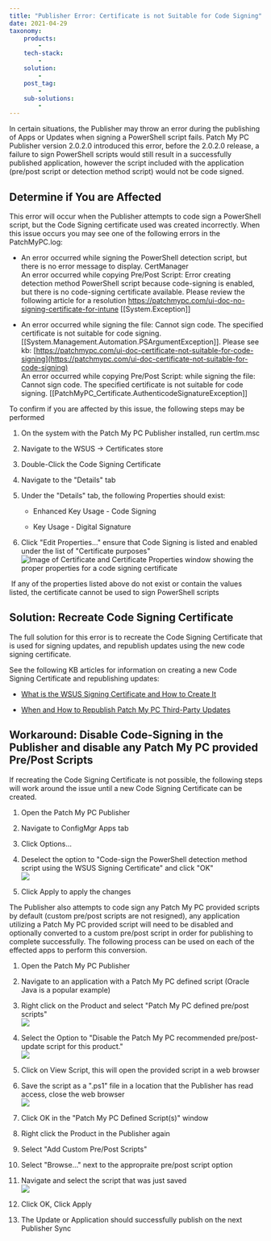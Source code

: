 ```yaml
---
title: "Publisher Error: Certificate is not Suitable for Code Signing"
date: 2021-04-29
taxonomy:
    products:
        - 
    tech-stack:
        - 
    solution:
        - 
    post_tag:
        - 
    sub-solutions:
        - 
---
```


In certain situations, the Publisher may throw an error during the publishing of Apps or Updates when signing a PowerShell script fails. Patch My PC Publisher version 2.0.2.0 introduced this error, before the 2.0.2.0 release, a failure to sign PowerShell scripts would still result in a successfully published application, however the script included with the application (pre/post script or detection method script) would not be code signed. 

## Determine if You are Affected

This error will occur when the Publisher attempts to code sign a PowerShell script, but the Code Signing certificate used was created incorrectly. When this issue occurs you may see one of the following errors in the PatchMyPC.log:

- An error occurred while signing the PowerShell detection script, but there is no error message to display. CertManager  
    An error occurred while copying Pre/Post Script: Error creating detection method PowerShell script because code-signing is enabled, but there is no code-signing certificate available. Please review the following article for a resolution https://patchmypc.com/ui-doc-no-signing-certificate-for-intune \[\[System.Exception\]\]

- An error occurred while signing the file: Cannot sign code. The specified certificate is not suitable for code signing. \[\[System.Management.Automation.PSArgumentException\]\]. Please see kb: [https://patchmypc.com/ui-doc-certificate-not-suitable-for-code-signing](https://patchmypc.com/ui-doc-certificate-not-suitable-for-code-signing)  
    An error occurred while copying Pre/Post Script: while signing the file: Cannot sign code. The specified certificate is not suitable for code signing. \[\[PatchMyPC\_Certificate.AuthenticodeSignatureException\]\]

To confirm if you are affected by this issue, the following steps may be performed

1. On the system with the Patch My PC Publisher installed, run certlm.msc

3. Navigate to the WSUS -> Certificates store

5. Double-Click the Code Signing Certificate

7. Navigate to the "Details" tab

9. Under the "Details" tab, the following Properties should exist:
    - Enhanced Key Usage - Code Signing
    
    - Key Usage - Digital Signature

11. Click "Edit Properties..." ensure that Code Signing is listed and enabled under the list of "Certificate purposes"  
     ![Image of Certificate and Certificate Properties window showing the proper properties for a code signing certificate](images/CodeSigningCertificateProperties.png)
     

 If any of the properties listed above do not exist or contain the values listed, the certificate cannot be used to sign PowerShell scripts

## Solution: Recreate Code Signing Certificate

The full solution for this error is to recreate the Code Signing Certificate that is used for signing updates, and republish updates using the new code signing certificate.

See the following KB articles for information on creating a new Code Signing Certificate and republishing updates:

- [What is the WSUS Signing Certificate and How to Create It](https://patchmypc.com/pki-certificate-for-third-party-update-code-signing-in-sccm)

- [When and How to Republish Patch My PC Third-Party Updates](https://patchmypc.com/when-and-how-to-republish-third-party-updates)

## Workaround: Disable Code-Signing in the Publisher and disable any Patch My PC provided Pre/Post Scripts

If recreating the Code Signing Certificate is not possible, the following steps will work around the issue until a new Code Signing Certificate can be created.

1. Open the Patch My PC Publisher

3. Navigate to ConfigMgr Apps tab

5. Click Options...

7. Deselect the option to "Code-sign the PowerShell detection method script using the WSUS Signing Certificate" and click "OK"  
    ![](../../_images/DisableCodeSigningPublisher.png)
    

9. Click Apply to apply the changes

The Publisher also attempts to code sign any Patch My PC provided scripts by default (custom pre/post scripts are not resigned), any application utilizing a Patch My PC provided script will need to be disabled and optionally converted to a custom pre/post script in order for publishing to complete successfully. The following process can be used on each of the effected apps to perform this conversion.

1. Open the Patch My PC Publisher

3. Navigate to an application with a Patch My PC defined script (Oracle Java is a popular example)

5. Right click on the Product and select "Patch My PC defined pre/post scripts"  
    ![](../../_images/DefinedPatchMyPCScript.png)
    

7. Select the Option to "Disable the Patch My PC recommended pre/post-update script for this product."  
    ![](../../_images/DisablePatchMyPCScript.png)
    

9. Click on View Script, this will open the provided script in a web browser

11. Save the script as a ".ps1" file in a location that the Publisher has read access, close the web browser  
     ![](../../_images/SaveDefinedScript.png)
     

13. Click OK in the "Patch My PC Defined Script(s)" window

15. Right click the Product in the Publisher again

17. Select "Add Custom Pre/Post Scripts"

19. Select "Browse..." next to the appropraite pre/post script option

21. Navigate and select the script that was just saved  
     ![](../../_images/UpdateCustomScript.png)
     

23. Click OK, Click Apply

25. The Update or Application should successfully publish on the next Publisher Sync
